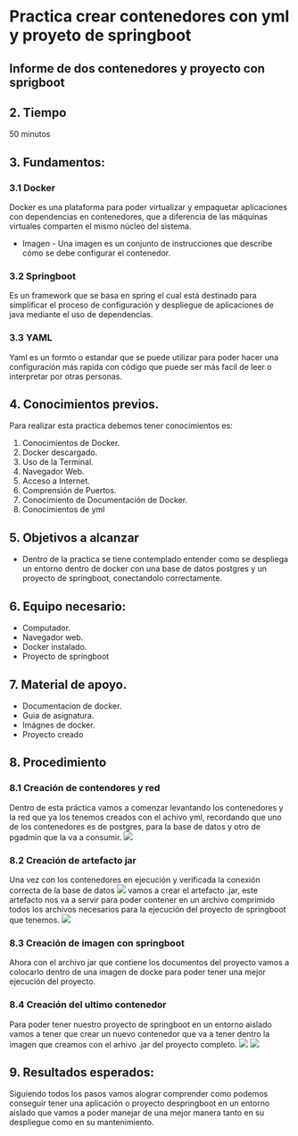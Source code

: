 # Practica crear contenedores con yml y proyeto de springboot
## Informe de dos contenedores y proyecto con sprigboot
## 2. Tiempo 
 50 minutos
## 3. Fundamentos:

 ### 3.1 Docker
 Docker es una plataforma para poder virtualizar y empaquetar aplicaciones con dependencias en contenedores, que a diferencia de las máquinas virtuales comparten el mismo núcleo del sistema.

 - Imagen -
 Una imagen es un conjunto de instrucciones que describe cómo se debe configurar el contenedor.
 ### 3.2 Springboot
Es un framework que se basa en spring el cual está destinado para simplificar el proceso de configuración y despliegue de aplicaciones de java mediante el uso de dependencias.
 ### 3.3 YAML
 Yaml es un formto o estandar que se puede utilizar para poder hacer una configuración más rapida con código que puede ser más facil de leer o interpretar por otras personas.
## 4. Conocimientos previos.
   
Para realizar esta practica debemos tener conocimientos es:
1. Conocimientos de Docker.
2. Docker descargado.
3. Uso de la Terminal.
4. Navegador Web.
5. Acceso a Internet.
6. Comprensión de Puertos.
7. Conocimiento de Documentación de Docker.
8. Conocimientos de yml

## 5. Objetivos a alcanzar
   
- Dentro de la practica se tiene contemplado entender como se despliega un entorno dentro de docker con una base de datos postgres y un proyecto de springboot, conectandolo correctamente. 
## 6. Equipo necesario:
  
- Computador.
- Navegador web.
- Docker instalado.
- Proyecto de springboot

## 7. Material de apoyo.
   
- Documentacion de docker.
- Guia de asignatura.
- Imágnes de docker.
- Proyecto creado
  
## 8. Procedimiento

 ### 8.1 Creación de contendores y red
 Dentro de esta práctica vamos a comenzar levantando los contenedores y la red que ya los tenemos creados con el achivo yml, recordando que uno de los contenedores es de postgres, para la base de datos y otro de pgadmin que la va a consumir.
    ![](/backend/picture1)
 ### 8.2 Creación de artefacto jar
 Una vez con los contenedores en ejecución y verificada la conexión correcta de la base de datos 
     ![](/backend/picture6)
 vamos a crear el artefacto .jar, este artefacto nos va a servir para poder contener en un archivo comprimido todos los archivos necesarios para la ejecución del proyecto de springboot que tenemos.
    ![](/backend/picture4)
 ### 8.3 Creación de imagen con springboot
 Ahora con el archivo jar que contiene los documentos del proyecto vamos a colocarlo dentro de una imagen de docke para poder tener una mejor ejecución del proyecto.
 ### 8.4 Creación del ultimo contenedor
 Para poder tener nuestro proyecto de springboot en un entorno aislado vamos a tener que crear un nuevo contenedor que va a tener dentro la imagen que creamos con el arhivo .jar del proyecto completo.
    ![](/backend/picture5)
    ![](/backend/picture7)
## 9. Resultados esperados:
 Siguiendo todos los pasos vamos alograr comprender como podemos conseguir tener una aplicación o proyecto despringboot en un entorno aislado que vamos a poder manejar de una mejor manera tanto en su despliegue como en su mantenimiento.
